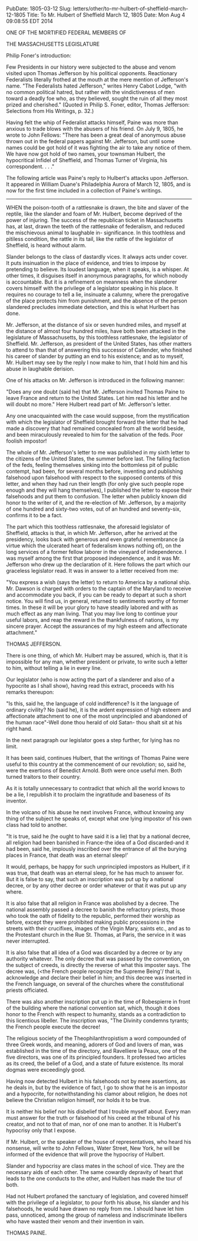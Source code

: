 PubDate: 1805-03-12
Slug: letters/other/to-mr-hulbert-of-sheffield-march-12-1805
Title: To Mr. Hulbert of Sheffield March 12, 1805
Date: Mon Aug  4 09:08:55 EDT 2014

   ONE OF THE MORTIFIED FEDERAL MEMBERS OF

   THE MASSACHUSETTS LEGISLATURE

   Philip Foner's introduction:

   Few Presidents in our history were subjected to the abuse and venom
   visited upon Thomas Jefferson by his political opponents. Reactionary
   Federalists literally frothed at the mouth at the mere mention of
   Jefferson's name. "The Federalists hated Jefferson," writes Henry Cabot
   Lodge, "with no common political hatred, but rather with the
   vindictiveness of men toward a deadly foe who, as they believed, sought
   the ruin of all they most prized and cherished." (Quoted in Philip S.
   Foner, editor, Thomas Jefferson: Selections from His Writings, p. 32.)

   Having felt the whip of Federalist attacks himself, Paine was more than
   anxious to trade blows with the abusers of his friend. On July 9, 1805, he
   wrote to John Fellows: "There has been a great deal of anonymous abuse
   thrown out in the federal papers against Mr. Jefferson, but until some
   names could be got hold of it was fighting the air to take any notice of
   them. We have now got hold of two names, your townsman Hulbert, the
   hypocritical Infidel of Sheffield, and Thomas Turner of Virginia, his
   correspondent. . . ."

   The following article was Paine's reply to Hulbert's attacks upon
   Jefferson. It appeared in William Duane's Philadelphia Aurora of March 12,
   1805, and is now for the first time included in a collection of Paine's
   writings.

   ***

    

   WHEN the poison-tooth of a rattlesnake is drawn, the bite and slaver of
   the reptile, like the slander and foam of Mr. Hulbert, become deprived of
   the power of injuring. The success of the republican ticket in
   Massachusetts has, at last, drawn the teeth of the rattlesnake of
   federalism, and reduced the mischievous animal to laughable in-
   significance. In this toothless and pitiless condition, the rattle in its
   tail, like the rattle of the legislator of Sheffield, is heard without
   alarm.

   Slander belongs to the class of dastardly vices. It always acts under
   cover. It puts insinuation in the place of evidence, and tries to impose
   by pretending to believe. Its loudest language, when it speaks, is a
   whisper. At other times, it disguises itself in anonymous paragraphs, for
   which nobody is accountable. But it is a refinement on meanness when the
   slanderer covers himself with the privilege of a legislator speaking in
   his place. It requires no courage to tell a lie, insinuate a calumny,
   where the prerogative of the place protects him from punishment, and the
   absence of the person slandered precludes immediate detection, and this is
   what Hurlbert has done.

   Mr. Jefferson, at the distance of six or seven hundred miles, and myself
   at the distance of almost four hundred miles, have both been attacked in
   the legislature of Massachusetts, by this toothless rattlesnake, the
   legislator of Sheffield. Mr. Jefferson, as president of the United States,
   has other matters to attend to than that of answering this successor of
   Callender, who finished his career of slander by putting an end to his
   existence; and as to myself, Mr. Hulbert may see by the reply I now make
   to him, that I hold him and his abuse in laughable derision.

   One of his attacks on Mr. Jefferson is introduced in the following manner:

   "Does any one doubt (said he) that Mr. Jefferson invited Thomas Paine to
   leave France and return to the United States. Let him read his letter and
   he will doubt no more." Here Hulbert read part of Mr. Jefferson's letter.

   Any one unacquainted with the case would suppose, from the mystification
   with which the legislator of Sheffield brought forward the letter that he
   had made a discovery that had remained concealed from all the world
   beside, and been miraculously revealed to him for the salvation of the
   feds. Poor foolish impostor!

   The whole of Mr. Jefferson's letter to me was published in my sixth letter
   to the citizens of the United States, the summer before last. The falling
   faction of the feds, feeling themselves sinking into the bottomless pit of
   public contempt, had been, for several months before, inventing and
   publishing falsehood upon falsehood with respect to the supposed contents
   of this letter, and when they had run their length (for only give such
   people rope enough and they will hang themselves), I published the letter
   to expose their falsehoods and put them to confusion. The letter when
   publicly known did honor to the writer of it, and the re-election of Mr.
   Jefferson, by a majority of one hundred and sixty-two votes, out of an
   hundred and seventy-six, confirms it to be a fact.

   The part which this toothless rattlesnake, the aforesaid legislator of
   Sheffield, attacks is that, in which Mr. Jefferson, after he arrived at
   the presidency, looks back with generous and even grateful remembrance (a
   virtue which the ulcerated heart of federalism knows nothing of), on the
   long services of a former fellow laborer in the vineyard of independence.
   I was myself among the first that proposed independence, and it was Mr.
   Jefferson who drew up the declaration of it. Here follows the part which
   our graceless legislator read. It was in answer to a letter received from
   me:

   "You express a wish (says the letter) to return to America by a national
   ship. Mr. Dawson is charged with orders to the captain of the Maryland to
   receive and accommodate you back, if you can be ready to depart at such a
   short notice. You will find us, in general, returned to sentiments worthy
   of former times. In these it will be your glory to have steadily labored
   and with as much effect as any man living. That you may live long to
   continue your useful labors, and reap the reward in the thankfulness of
   nations, is my sincere prayer. Accept the assurances of my high esteem and
   affectionate attachment."

   THOMAS JEFFERSON.

   There is one thing, of which Mr. Hulbert may be assured, which is, that it
   is impossible for any man, whether president or private, to write such a
   letter to him, without telling a lie in every line.

   Our legislator (who is now acting the part of a slanderer and also of a
   hypocrite as I shall show), having read this extract, proceeds with his
   remarks thereupon:

   "Is this, said he, the language of cold indifference? Is it the language
   of ordinary civility? No (said he), it is the ardent expression of high
   esteem and affectionate attachment to one of the most unprincipled and
   abandoned of the human race"-Well done thou herald of old Satan- thou
   shalt sit at his right hand.

   In the next paragraph our legislator goes a step further, for lying has no
   limit.

   It has been said, continues Hulbert, that the writings of Thomas Paine
   were useful to this country at the commencement of our revolution; so,
   said he, were the exertions of Benedict Arnold. Both were once useful men.
   Both turned traitors to their country.

   As it is totally unnecessary to contradict that which all the world knows
   to be a lie, I republish it to proclaim the ingratitude and baseness of
   its inventor.

   In the volcano of his abuse he next involves France, without knowing any
   thing of the subject he speaks of, except what one lying impostor of his
   own class had told to another.

   "It is true, said he (he ought to have said it is a lie) that by a
   national decree, all religion had been banished in France-the idea of a
   God discarded-and it had been, said he, impiously inscribed over the
   entrance of all the burying places in France, that death was an eternal
   sleep!'

   It would, perhaps, be happy for such unprincipled impostors as Hulbert, if
   it was true, that death was an eternal sleep, for he has much to answer
   for. But it is false to say, that such an inscription was put up by a
   national decree, or by any other decree or order whatever or that it was
   put up any where.

   It is also false that all religion in France was abolished by a decree.
   The national assembly passed a decree to banish the refractory priests,
   those who took the oath of fidelity to the republic, performed their
   worship as before, except they were prohibited making public processions
   in the streets with their crucifixes, images of the Virgin Mary, saints
   etc., and as to the Protestant church in the Rue St. Thomas, at Paris, the
   service in it was never interrupted.

   It is also false that all idea of a God was discarded by a decree or by
   any authority whatever. The only decree that was passed by the convention,
   on the subject of creeds, is directly the reverse of what this imposter
   says. The decree was, (<the French people recognize the Supreme Being'/
   that is, acknowledge and declare their belief in him; and this decree was
   inserted in the French language, on several of the churches where the
   constitutional priests officiated.

   There was also another inscription put up in the time of Robespierre in
   front of the building where the national convention sat, which, though it
   does honor to the French with respect to humanity, stands as a
   contradiction to this licentious libeller. The inscription was, "The
   Divinity condemns tyrants; the French people execute the decree!

   The religious society of the Theophilanthropistism a word compounded of
   three Greek words, and meaning, adorers of God and lovers of man, was
   established in the time of the directory, and Ravelliere la Peaux, one of
   the five directors, was one of its principled founders. It professed two
   articles as its creed, the belief of a God, and a state of future
   existence. Its moral dogmas were exceedingly good.

   Having now detected Hulbert in his falsehoods not by mere assertions, as
   he deals in, but by the evidence of fact, I go to show that he is an
   impostor and a hypocrite, for notwithstanding his clamor about religion,
   he does not believe the Christian religion himself, nor holds it to be
   true.

   It is neither his belief nor his disbelief that I trouble myself about.
   Every man must answer for the truth or falsehood of his creed at the
   tribunal of his creator, and not to that of man, nor of one man to
   another. It is Hulbert's hypocrisy only that I expose.

   If Mr. Hulbert, or the speaker of the house of representatives, who heard
   his nonsense, will write to John Fellows, Water Street, New York, he will
   be informed of the evidence that will prove the hypocrisy of Hulbert.

   Slander and hypocrisy are class mates in the school of vice. They are the
   necessary aids of each other. The same cowardly depravity of heart that
   leads to the one conducts to the other, and Hulbert has made the tour of
   both.

   Had not Hulbert profaned the sanctuary of legislation, and covered himself
   with the privilege of a legislator, to pour forth his abuse, his slander
   and his falsehoods, he would have drawn no reply from me. I should have
   let him pass, unnoticed, among the group of nameless and indiscriminate
   libellers who have wasted their venom and their invention in vain.

   THOMAS PAINE.

    
